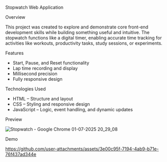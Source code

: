  Stopwatch Web Application

 Overview

This project was created to explore and demonstrate core front-end development skills while building something useful and intuitive. The stopwatch functions like a digital timer, enabling accurate time tracking for activities like workouts, productivity tasks, study sessions, or experiments.

 Features

-  Start, Pause, and Reset functionality
-  Lap time recording and display
-  Millisecond precision
-  Fully responsive design


 Technologies Used

- HTML – Structure and layout
- CSS – Styling and responsive design
- JavaScript – Logic, event handling, and dynamic updates
  
Preview

![Stopwatch - Google Chrome 01-07-2025 20_29_08](https://github.com/user-attachments/assets/313de1f9-a1e4-418e-b61f-5f4a9ec3d7e8)


Demo

https://github.com/user-attachments/assets/3e00c95f-7194-4ab9-b71e-76f437ad344e

